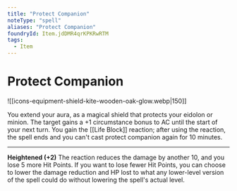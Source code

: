 ```yaml
---
title: "Protect Companion"
noteType: "spell"
aliases: "Protect Companion"
foundryId: Item.jdDMR4qrKPKRwRTM
tags:
  - Item
---
```


# Protect Companion
![[icons-equipment-shield-kite-wooden-oak-glow.webp|150]]

You extend your aura, as a magical shield that protects your eidolon or minion. The target gains a +1 circumstance bonus to AC until the start of your next turn. You gain the [[Life Block]] reaction; after using the reaction, the spell ends and you can't cast protect companion again for 10 minutes.

* * *

**Heightened (+2)** The reaction reduces the damage by another 10, and you lose 5 more Hit Points. If you want to lose fewer Hit Points, you can choose to lower the damage reduction and HP lost to what any lower-level version of the spell could do without lowering the spell's actual level.
